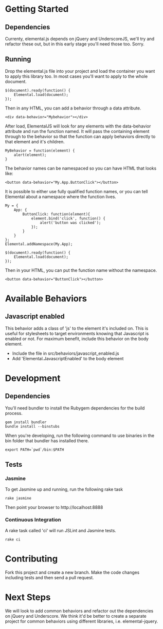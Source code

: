 # Getting Started

## Dependencies

Currenty, elemental.js depends on jQuery and UnderscoreJS, we'll try and refactor these out, but in this early stage you'll need those too. Sorry.

## Running

Drop the elemental.js file into your project and load the container you want to apply this library too. In most cases you'll want to apply to the whole document.

	$(document).ready(function() {
		Elemental.load(document);
	});
	
Then in any HTML, you can add a behavior through a data attribute.

	<div data-behavior="Mybehavior"></div>
	
After load, ElementalJS will look for any elements with the data-behavior attribute and run the function named.  It will pass the containing element through to the behavior so that the function can apply behaviors directly to that element and it's children.

	MyBehavior = function(element) {
		alert(element);
	}
	
The behavior names can be namespaced so you can have HTML that looks like:

	<button data-behavior="My.App.ButtonClick"></button>

It is possible to either use fully qualified function names, or you can tell Elemental about a namespace where the function lives.

	My = { 
		App: {
			ButtonClick: function(element){
				element.bind('click', function() {
					alert('button was clicked');
				});
			}
		} 
	};
	Elemental.addNamespace(My.App);
	
	$(document).ready(function() {
		Elemental.load(document);
	});
	
Then in your HTML, you can put the function name without the namespace.

	<button data-behavior="ButtonClick"></button>
	
# Available Behaviors

## Javascript enabled

This behavior adds a class of 'js' to the element it's included on. This is useful for stylesheets to target environments knowing that Javascript is enabled or not. For maximum benefit, include this behavior on the body element.

- Include the file in src/behaviors/javascript_enabled.js
- Add 'Elemental.JavascriptEnabled' to the body element

# Development

## Dependencies

You'll need bundler to install the Rubygem dependencies for the build process.

	gem install bundler
	bundle install --binstubs
	
When you're developing, run the following command to use binaries in the bin folder that bundler has installed there. 

	export PATH=`pwd`/bin:$PATH

## Tests

### Jasmine

To get Jasmine up and running, run the following rake task

	rake jasmine
	
Then point your browser to http://localhost:8888	

### Continuous Integration

A rake task called 'ci' will run JSLint and Jasmine tests.

	rake ci

# Contributing

Fork this project and create a new branch. Make the code changes including tests and then send a pull request.

# Next Steps

We will look to add common behaviors and refactor out the dependencies on jQuery and Underscore. We think it'd be better to create a separate project for common behaviors using different libraries, i.e. elemental-jquery. 
